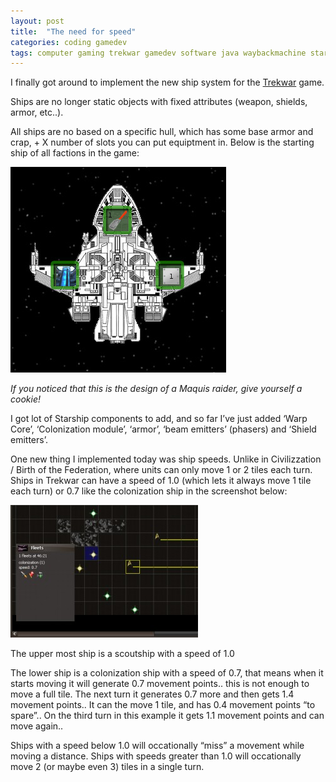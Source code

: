 ```yaml
---
layout: post
title:  "The need for speed"
categories: coding gamedev
tags: computer gaming trekwar gamedev software java waybackmachine startrek
---
```

I finally got around to implement the new ship system for the [Trekwar](http://www.trekwar.org) game.

Ships are no longer static objects with fixed attributes (weapon, shields, armor, etc..).

All ships are no based on a specific hull, which has some base armor and crap, + X number of slots you can put equiptment in. Below is the starting ship of all factions in the game:

![Ship slots](/images/2009-trekwar_slots.jpg)

*If you noticed that this is the design of a Maquis raider, give yourself a cookie!*

I got lot of Starship components to add, and so far I’ve just added ‘Warp Core’, ‘Colonization module’, ‘armor’, ‘beam emitters’ (phasers) and ‘Shield emitters’.

One new thing I implemented today was ship speeds. Unlike in Civilizzation / Birth of the Federation, where units can only move 1 or 2 tiles each turn. Ships in Trekwar can have a speed of 1.0 (which lets it always move 1 tile each turn) or 0.7 like the colonization ship in the screenshot below:

![Ship movement speed](/images/2009-trekwar_race.jpg)

The upper most ship is a scoutship with a speed of 1.0

The lower ship is a colonization ship with a speed of 0.7, that means when it starts moving it will generate 0.7 movement points.. this is not enough to move a full tile. The next turn it generates 0.7 more and then gets 1.4 movement points.. It can the move 1 tile, and has 0.4 movement points “to spare”.. On the third turn in this example it gets 1.1 movement points and can move again..

Ships with a speed below 1.0 will occationally “miss” a movement while moving a distance.  Ships with speeds greater than 1.0 will occationally move 2 (or maybe even 3) tiles in a single turn.

